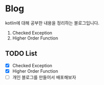 # Blog

kotlin에 대해 공부한 내용을 정리하는 블로그입니다.

1. Checked Exception
2. Higher Order Function

## TODO List
- [x] Checked Exception
- [x] Higher Order Function
- [ ] 개인 블로그를 만들어서 배포해보자